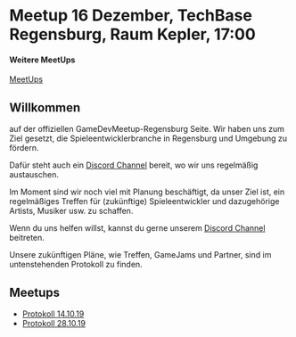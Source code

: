 # Meetup 16 Dezember, TechBase Regensburg, Raum Kepler, 17:00
<div class="addevent-event-embed" data-event="zu4138497" data-box-style="1" data-height="auto" data-share="no"></div><script type="text/javascript" src="https://www.addevent.com/js/event.embed.v1.js"></script>

#### Weitere MeetUps
[MeetUps](http://regensburg.games/events)

## Willkommen
auf der offiziellen GameDevMeetup-Regensburg Seite.
Wir haben uns zum Ziel gesetzt, die Spieleentwicklerbranche in Regensburg und Umgebung zu fördern.

Dafür steht auch ein [Discord Channel](https://discord.lyniat.games) bereit, wo wir uns regelmäßig austauschen.

Im Moment sind wir noch viel mit Planung beschäftigt, da unser Ziel ist, ein regelmäßiges Treffen für (zukünftige) Spieleentwickler und dazugehörige Artists, Musiker usw. zu schaffen.

Wenn du uns helfen willst, kannst du gerne unserem [Discord Channel](https://discord.lyniat.games) beitreten.

Unsere zukünftigen Pläne, wie Treffen, GameJams und Partner, sind im untenstehenden Protokoll zu finden.

## Meetups
- [Protokoll 14.10.19](http://regensburg.games/minutes/october-14-2019)
- [Protokoll 28.10.19](http://regensburg.games/minutes/october-28-2019)
